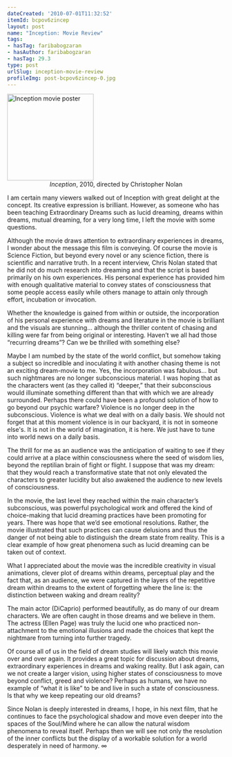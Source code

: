 ```yaml
---
dateCreated: '2010-07-01T11:32:52'
itemId: bcpov6zincep
layout: post
name: "Inception: Movie Review"
tags:
- hasTag: faribabogzaran
- hasAuthor: faribabogzaran
- hasTag: 29.3
type: post
urlSlug: inception-movie-review
profileImg: post-bcpov6zincep-0.jpg
---
```


<img src="../images/post-bcpov6zincep-0.jpg" alt="Inception movie poster" width="200" height="auto"/>
<!--nopreview--><div class="caption" style="text-align: center;"><i>Inception</i>, 2010, directed by Christopher Nolan</div><!--/nopreview-->

I am certain many viewers walked out of Inception with great delight at the concept. Its creative expression is brilliant. However, as someone who has been teaching Extraordinary Dreams such as lucid dreaming, dreams within dreams, mutual dreaming, for a very long time, I left the movie with some questions. 

Although the movie draws attention to extraordinary experiences in dreams, I wonder about the message this film is conveying. Of course the movie is Science Fiction, but beyond every novel or any science fiction, there is scientific and narrative truth. In a recent interview, Chris Nolan stated that he did not do much research into dreaming and that the script is based primarily on his own experiences. His personal experience has provided him with enough qualitative material to convey states of consciousness that some people access easily while others manage to attain only through effort, incubation or invocation. 

Whether the knowledge is gained from within or outside, the incorporation of his personal experience with dreams and literature in the movie is brilliant and the visuals are stunning... although the thriller content of chasing and killing were far from being original or interesting. Haven’t we all had those “recurring dreams”? Can we be thrilled with something else? 

Maybe I am numbed by the state of the world conflict, but somehow taking a subject so incredible and inoculating it with another chasing theme is not an exciting dream-movie to me. Yes, the incorporation was fabulous... but such nightmares are no longer subconscious material. I was hoping that as the characters went (as they called it) “deeper,” that their subconscious would illuminate something different than that with which we are already surrounded. Perhaps there could have been a profound solution of how to go beyond our psychic warfare? Violence is no longer deep in the subconscious. Violence is what we deal with on a daily basis. We should not forget that at this moment violence is in our backyard, it is not in someone else's. It is not in the world of imagination, it is here. We just have to tune into world news on a daily basis. 

The thrill for me as an audience was the anticipation of waiting to see if they could arrive at a place within consciousness where the seed of wisdom lies, beyond the reptilian brain of fight or flight. I suppose that was my dream: that they would reach a transformative state that not only elevated the characters to greater lucidity but also awakened the audience to new levels of consciousness. 

In the movie, the last level they reached within the main character’s subconscious, was powerful psychological work and offered the kind of choice-making that lucid dreaming practices have been promoting for years. There was hope that we’d see emotional resolutions. Rather, the movie illustrated that such practices can cause delusions and thus the danger of not being able to distinguish the dream state from reality. This is a clear example of how great phenomena such as lucid dreaming can be taken out of context. 

What I appreciated about the movie was the incredible creativity in visual animations, clever plot of dreams within dreams, perceptual play and the fact that, as an audience, we were captured in the layers of the repetitive dream within dreams to the extent of forgetting where the line is: the distinction between waking and dream reality? 

The main actor (DiCaprio) performed beautifully, as do many of our dream characters. We are often caught in those dreams and we believe in them. The actress (Ellen Page) was truly the lucid one who practiced non-attachment to the emotional illusions and made the choices that kept the nightmare from turning into further tragedy. 

Of course all of us in the field of dream studies will likely watch this movie over and over again. It provides a great topic for discussion about dreams, extraordinary experiences in dreams and waking reality. But I ask again, can we not create a larger vision, using higher states of consciousness to move beyond conflict, greed and violence? Perhaps as humans, we have no example of “what it is like” to be and live in such a state of consciousness. Is that why we keep repeating our old dreams? 

Since Nolan is deeply interested in dreams, I hope, in his next film, that he continues to face the psychological shadow and move even deeper into the spaces of the Soul/Mind where he can allow the natural wisdom phenomena to reveal itself. Perhaps then we will see not only the resolution of the inner conflicts but the display of a workable solution for a world desperately in need of harmony. ∞


















